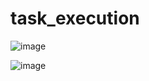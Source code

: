 # task_execution
![image](https://user-images.githubusercontent.com/73499442/188876455-c8ff2dee-f346-4bf6-9dd9-9ac3bdcd1f41.png)

![image](https://user-images.githubusercontent.com/73499442/188876543-b4f4db0a-11fe-4eb4-ad5e-473c6c42dc06.png)

